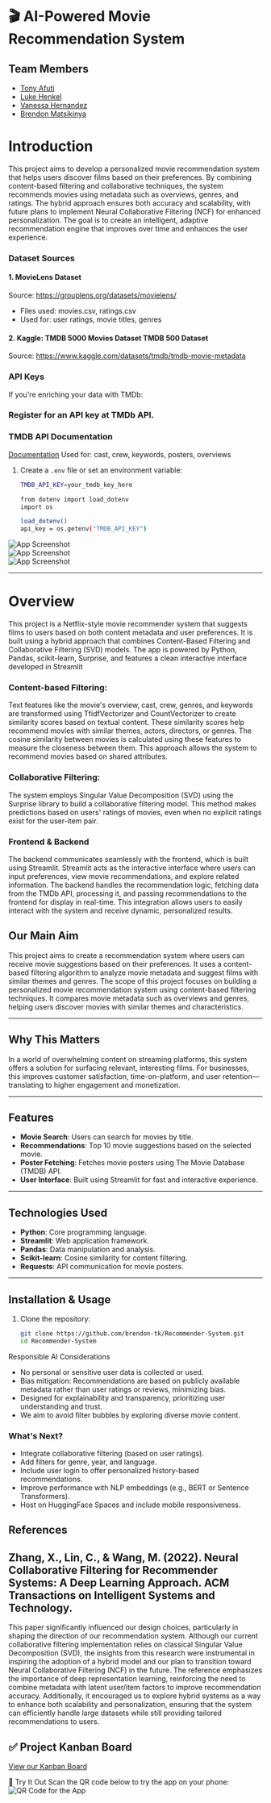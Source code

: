 # 🎬 AI-Powered Movie Recommendation System  
## Team Members

- [Tony Afuti](https://github.com/tafuti6)  
- [Luke Henkel](https://github.com/lghenkel)  
- [Vanessa Hernandez](https://github.com/VaHern)  
- [Brendon Matsikinya](https://github.com/brendon-tk)  


# Introduction
This project aims to develop a personalized movie recommendation system that helps users discover films based on their preferences. By combining content-based filtering and collaborative techniques, the system recommends movies using metadata such as overviews, genres, and ratings. The hybrid approach ensures both accuracy and scalability, with future plans to implement Neural Collaborative Filtering (NCF) for enhanced personalization. The goal is to create an intelligent, adaptive recommendation engine that improves over time and enhances the user experience.

### Dataset Sources
#### 1. MovieLens Dataset
Source: https://grouplens.org/datasets/movielens/ 
- Files used: movies.csv, ratings.csv
- Used for: user ratings, movie titles, genres
#### 2. Kaggle: TMDB 5000 Movies Dataset TMDB 500 Dataset
Source: https://www.kaggle.com/datasets/tmdb/tmdb-movie-metadata

### API Keys
If you're enriching your data with TMDb:

### Register for an API key at TMDb API.

### TMDB API Documentation
[Documentation](https://developer.themoviedb.org/docs/getting-started?)
Used for: cast, crew, keywords, posters, overviews

1. Create a `.env` file or set an environment variable:

   ```bash
   TMDB_API_KEY=your_tmdb_key_here

   from dotenv import load_dotenv
   import os

   load_dotenv()
   api_key = os.getenv("TMDB_API_KEY")

![App Screenshot](1.png)  
![App Screenshot](2.png)  
![App Screenshot](3.png)  

---

# Overview

This project is a Netflix-style movie recommender system that suggests films to users based on both content metadata and user preferences. It is built using a hybrid approach that combines Content-Based Filtering and Collaborative Filtering (SVD) models. The app is powered by Python, Pandas, scikit-learn, Surprise, and features a clean interactive interface developed in Streamlit

### Content-based Filtering:
Text features like the movie's overview, cast, crew, genres, and keywords are transformed using TfidfVectorizer and CountVectorizer to create similarity scores based on textual content. These similarity scores help recommend movies with similar themes, actors, directors, or genres.
The cosine similarity between movies is calculated using these features to measure the closeness between them. This approach allows the system to recommend movies based on shared attributes.
### Collaborative Filtering:
The system employs Singular Value Decomposition (SVD) using the Surprise library to build a collaborative filtering model. This method makes predictions based on users' ratings of movies, even when no explicit ratings exist for the user-item pair.

### Frontend & Backend
The backend communicates seamlessly with the frontend, which is built using Streamlit. Streamlit acts as the interactive interface where users can input preferences, view movie recommendations, and explore related information. The backend handles the recommendation logic, fetching data from the TMDb API, processing it, and passing recommendations to the frontend for display in real-time. This integration allows users to easily interact with the system and receive dynamic, personalized results.


## Our Main Aim
This project aims to create a recommendation system where users can receive movie suggestions based on their preferences. It uses a content-based filtering algorithm to analyze movie metadata and suggest films with similar themes and genres.
The scope of this project focuses on building a personalized movie recommendation system using content-based filtering techniques. It compares movie metadata such as overviews and genres, helping users discover movies with similar themes and characteristics.

---

## Why This Matters

In a world of overwhelming content on streaming platforms, this system offers a solution for surfacing relevant, interesting films. For businesses, this improves customer satisfaction, time-on-platform, and user retention—translating to higher engagement and monetization.

---

##  Features

- **Movie Search**: Users can search for movies by title.
- **Recommendations**: Top 10 movie suggestions based on the selected movie.
- **Poster Fetching**: Fetches movie posters using The Movie Database (TMDB) API.
- **User Interface**: Built using Streamlit for fast and interactive experience.

---

## Technologies Used

- **Python**: Core programming language.
- **Streamlit**: Web application framework.
- **Pandas**: Data manipulation and analysis.
- **Scikit-learn**: Cosine similarity for content filtering.
- **Requests**: API communication for movie posters.

---

## Installation & Usage

1. Clone the repository:
   ```bash
   git clone https://github.com/brendon-tk/Recommender-System.git
   cd Recommender-System

Responsible AI Considerations
- No personal or sensitive user data is collected or used.
- Bias mitigation: Recommendations are based on publicly available metadata rather than user ratings or reviews, minimizing bias.
- Designed for explainability and transparency, prioritizing user understanding and trust.
- We aim to avoid filter bubbles by exploring diverse movie content.

### What's Next?
- Integrate collaborative filtering (based on user ratings).
- Add filters for genre, year, and language.
- Include user login to offer personalized history-based recommendations.
- Improve performance with NLP embeddings (e.g., BERT or Sentence Transformers).
- Host on HuggingFace Spaces and include mobile responsiveness.

## References
## Zhang, X., Lin, C., & Wang, M. (2022). Neural Collaborative Filtering for Recommender Systems: A Deep Learning Approach. ACM Transactions on Intelligent Systems and Technology.

This paper significantly influenced our design choices, particularly in shaping the direction of our recommendation system. Although our current collaborative filtering implementation relies on classical Singular Value Decomposition (SVD), the insights from this research were instrumental in inspiring the adoption of a hybrid model and our plan to transition toward Neural Collaborative Filtering (NCF) in the future. The reference emphasizes the importance of deep representation learning, reinforcing the need to combine metadata with latent user/item factors to improve recommendation accuracy. Additionally, it encouraged us to explore hybrid systems as a way to enhance both scalability and personalization, ensuring that the system can efficiently handle large datasets while still providing tailored recommendations to users.


## ✅ Project Kanban Board

[View our Kanban Board](https://github.com/users/brendon-tk/projects/1)

📱 Try It Out
Scan the QR code below to try the app on your phone:
![QR Code for the App](movie_recommender_qr.png)
